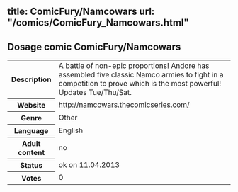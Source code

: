 title: ComicFury/Namcowars
url: "/comics/ComicFury_Namcowars.html"
---
Dosage comic ComicFury/Namcowars
-----------------------------------------

<table class="comicinfo">
<tr>
<th>Description</th><td>A battle of non-epic proportions! Andore has assembled five classic Namco armies to fight in a competition to prove which is the most powerful! Updates Tue/Thu/Sat.</td>
</tr>
<tr>
<th>Website</th><td><a href="http://namcowars.thecomicseries.com/">http://namcowars.thecomicseries.com/</a></td>
</tr>
<tr>
<th>Genre</th><td>Other</td>
</tr>
<tr>
<th>Language</th><td>English</td>
</tr>
<tr>
<th>Adult content</th><td>no</td>
</tr>
<tr>
<th>Status</th><td>ok on 11.04.2013</td>
</tr>
<tr>
<th>Votes</th><td>0</div></td>
</tr>
</table>
